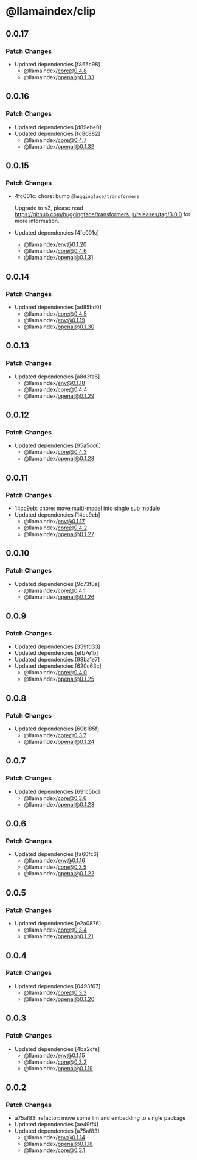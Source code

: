# @llamaindex/clip

## 0.0.17

### Patch Changes

- Updated dependencies [f865c98]
  - @llamaindex/core@0.4.8
  - @llamaindex/openai@0.1.33

## 0.0.16

### Patch Changes

- Updated dependencies [d89ebe0]
- Updated dependencies [fd8c882]
  - @llamaindex/core@0.4.7
  - @llamaindex/openai@0.1.32

## 0.0.15

### Patch Changes

- 4fc001c: chore: bump `@huggingface/transformers`

  Upgrade to v3, please read https://github.com/huggingface/transformers.js/releases/tag/3.0.0 for more information.

- Updated dependencies [4fc001c]
  - @llamaindex/env@0.1.20
  - @llamaindex/core@0.4.6
  - @llamaindex/openai@0.1.31

## 0.0.14

### Patch Changes

- Updated dependencies [ad85bd0]
  - @llamaindex/core@0.4.5
  - @llamaindex/env@0.1.19
  - @llamaindex/openai@0.1.30

## 0.0.13

### Patch Changes

- Updated dependencies [a8d3fa6]
  - @llamaindex/env@0.1.18
  - @llamaindex/core@0.4.4
  - @llamaindex/openai@0.1.29

## 0.0.12

### Patch Changes

- Updated dependencies [95a5cc6]
  - @llamaindex/core@0.4.3
  - @llamaindex/openai@0.1.28

## 0.0.11

### Patch Changes

- 14cc9eb: chore: move multi-model into single sub module
- Updated dependencies [14cc9eb]
  - @llamaindex/env@0.1.17
  - @llamaindex/core@0.4.2
  - @llamaindex/openai@0.1.27

## 0.0.10

### Patch Changes

- Updated dependencies [9c73f0a]
  - @llamaindex/core@0.4.1
  - @llamaindex/openai@0.1.26

## 0.0.9

### Patch Changes

- Updated dependencies [359fd33]
- Updated dependencies [efb7e1b]
- Updated dependencies [98ba1e7]
- Updated dependencies [620c63c]
  - @llamaindex/core@0.4.0
  - @llamaindex/openai@0.1.25

## 0.0.8

### Patch Changes

- Updated dependencies [60b185f]
  - @llamaindex/core@0.3.7
  - @llamaindex/openai@0.1.24

## 0.0.7

### Patch Changes

- Updated dependencies [691c5bc]
  - @llamaindex/core@0.3.6
  - @llamaindex/openai@0.1.23

## 0.0.6

### Patch Changes

- Updated dependencies [fa60fc6]
  - @llamaindex/env@0.1.16
  - @llamaindex/core@0.3.5
  - @llamaindex/openai@0.1.22

## 0.0.5

### Patch Changes

- Updated dependencies [e2a0876]
  - @llamaindex/core@0.3.4
  - @llamaindex/openai@0.1.21

## 0.0.4

### Patch Changes

- Updated dependencies [0493f67]
  - @llamaindex/core@0.3.3
  - @llamaindex/openai@0.1.20

## 0.0.3

### Patch Changes

- Updated dependencies [4ba2cfe]
  - @llamaindex/env@0.1.15
  - @llamaindex/core@0.3.2
  - @llamaindex/openai@0.1.19

## 0.0.2

### Patch Changes

- a75af83: refactor: move some llm and embedding to single package
- Updated dependencies [ae49ff4]
- Updated dependencies [a75af83]
  - @llamaindex/env@0.1.14
  - @llamaindex/openai@0.1.18
  - @llamaindex/core@0.3.1
